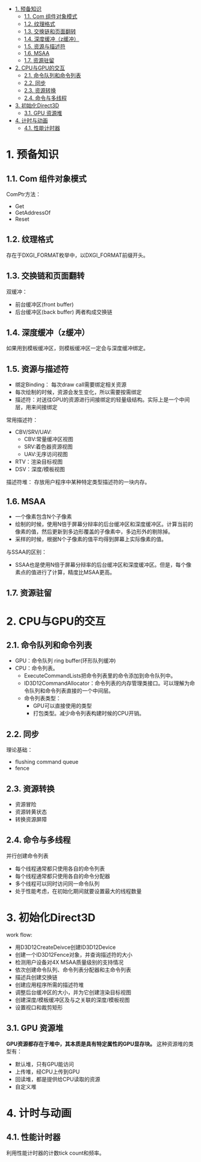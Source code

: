 <!-- TOC -->

- [1. 预备知识](#1-预备知识)
  - [1.1. Com 组件对象模式](#11-com-组件对象模式)
  - [1.2. 纹理格式](#12-纹理格式)
  - [1.3. 交换链和页面翻转](#13-交换链和页面翻转)
  - [1.4. 深度缓冲（z缓冲）](#14-深度缓冲z缓冲)
  - [1.5. 资源与描述符](#15-资源与描述符)
  - [1.6. MSAA](#16-msaa)
  - [1.7. 资源驻留](#17-资源驻留)
- [2. CPU与GPU的交互](#2-cpu与gpu的交互)
  - [2.1. 命令队列和命令列表](#21-命令队列和命令列表)
  - [2.2. 同步](#22-同步)
  - [2.3. 资源转换](#23-资源转换)
  - [2.4. 命令与多线程](#24-命令与多线程)
- [3. 初始化Direct3D](#3-初始化direct3d)
  - [3.1. GPU 资源堆](#31-gpu-资源堆)
- [4. 计时与动画](#4-计时与动画)
  - [4.1. 性能计时器](#41-性能计时器)

<!-- /TOC -->
# 1. 预备知识
## 1.1. Com 组件对象模式
ComPtr方法：
- Get
- GetAddressOf
- Reset
  
## 1.2. 纹理格式
存在于DXGI_FORMAT枚举中，以DXGI_FORMAT前缀开头。

## 1.3. 交换链和页面翻转
双缓冲：
- 前台缓冲区(front buffer)
- 后台缓冲区(back buffer)
两者构成交换链

## 1.4. 深度缓冲（z缓冲）
如果用到模板缓冲区，则模板缓冲区一定会与深度缓冲绑定。

## 1.5. 资源与描述符
- 绑定Binding： 每次draw call需要绑定相关资源
- 每次绘制的时候，资源会发生变化，所以需要按需绑定
- 描述符：对送往GPU的资源进行间接绑定的轻量级结构。实际上是一个中间层，用来间接绑定

常用描述符：
- CBV/SRV/UAV: 
  - CBV:常量缓冲区视图  
  - SRV:着色器资源视图
  - UAV:无序访问视图
- RTV：渲染目标视图
- DSV：深度/模板视图

描述符堆：
存放用户程序中某种特定类型描述符的一块内存。

## 1.6. MSAA
- 一个像素包含N个子像素
- 绘制的时候，使用N倍于屏幕分辩率的后台缓冲区和深度缓冲区。计算当前的像素的值，然后更新到多边形覆盖的子像素中，多边形外的剔除掉。
- 采样的时候，根据N个子像素的值平均得到屏幕上实际像素的值。
  
与SSAA的区别：
- SSAA也是使用N倍于屏幕分辩率的后台缓冲区和深度缓冲区。但是，每个像素点的值进行了计算，精度比MSAA更高。

## 1.7. 资源驻留

# 2. CPU与GPU的交互
## 2.1. 命令队列和命令列表
- GPU：命令队列 ring buffer(环形队列缓冲)
- CPU：命令列表。
  - ExecuteCommandLists把命令列表里的命令添加到命令队列中。
  - ID3D12CommandAllocator：命令列表的内存管理类接口。可以理解为命令队列和命令列表直接的一个中间层。
  - 命令列表类型：
    - GPU可以直接使用的类型
    - 打包类型。减少命令列表构建时候的CPU开销。

## 2.2. 同步
理论基础：
- flushing command queue
- fence

## 2.3. 资源转换
- 资源冒险
- 资源转黄状态
- 转换资源屏障

## 2.4. 命令与多线程
并行创建命令列表
- 每个线程通常都只使用各自的命令列表
- 每个线程通常都只使用各自的命令分配器
- 多个线程可以同时访问同一命令队列
- 处于性能考虑，在初始化期间就要设置最大的线程数量

# 3. 初始化Direct3D
work flow:
- 用D3D12CreateDeivce创建ID3D12Device
- 创建一个ID3D12Fence对象，并查询描述符的大小
- 检测用户设备对4X MSAA质量级别的支持情况
- 依次创建命令队列、命令列表分配器和主命令列表
- 描述兵创建交换链
- 创建应用程序所需的描述符堆
- 调整后台缓冲区的大小，并为它创建渲染目标视图
- 创建深度/模板缓冲区及与之关联的深度/模板视图
- 设置视口和裁剪矩形

## 3.1. GPU 资源堆
**GPU资源都存在于堆中，其本质是具有特定属性的GPU显存块。**
这种资源堆的类型有：
- 默认堆，只有GPU能访问
- 上传堆，经CPU上传到GPU
- 回读堆，都是提供给CPU读取的资源
- 自定义堆

# 4. 计时与动画
## 4.1. 性能计时器
利用性能计时器的计数tick count和频率。


